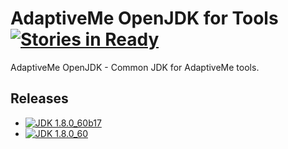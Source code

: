 # AdaptiveMe OpenJDK for Tools [![Stories in Ready](https://badge.waffle.io/AdaptiveMe/adaptive-tools-openjdk.svg?label=ready&title=Ready)](http://waffle.io/AdaptiveMe/adaptive-tools-openjdk)
AdaptiveMe OpenJDK - Common JDK for AdaptiveMe tools.

## Releases

* [![JDK 1.8.0_60b17](https://img.shields.io/badge/jdk-1.8.0__60b17-blue.svg)](https://github.com/AdaptiveMe/adaptive-tools-openjdk/releases/tag/1.8.0_60b17)
* [![JDK 1.8.0_60](https://img.shields.io/badge/jdk-1.8.0__60-blue.svg)](https://github.com/AdaptiveMe/adaptive-tools-openjdk/releases/tag/1.8.0_60)
